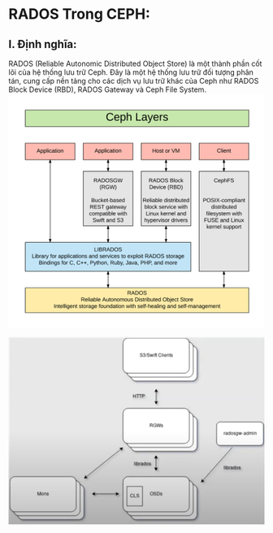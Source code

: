 # RADOS Trong CEPH:

## I. Định nghĩa:
RADOS (Reliable Autonomic Distributed Object Store) là một thành phần cốt lõi của hệ thống lưu trữ Ceph. Đây là một hệ thống lưu trữ đối tượng phân tán, cung cấp nền tảng cho các dịch vụ lưu trữ khác của Ceph như RADOS Block Device (RBD), RADOS Gateway và Ceph File System.
![alt text](../Picture/rados.png)



![alt text](../Picture/radosgw-struc.png)

